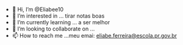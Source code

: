- 👋 Hi, I’m @Eliabee10
- 👀 I’m interested in ... tirar notas boas
- 🌱 I’m currently learning ...  a ser melhor
- 💞️ I’m looking to collaborate on ...
- 📫 How to reach me ...meu emai: eliabe.ferreira@escola.pr.gov.br

<!---
Eliabee10/Eliabee10 is a ✨ special ✨ repository because its `README.md` (this file) appears on your GitHub profile.
You can click the Preview link to take a look at your changes.
--->
